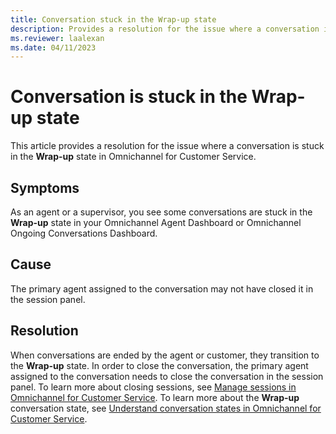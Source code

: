 ```yaml
---
title: Conversation stuck in the Wrap-up state
description: Provides a resolution for the issue where a conversation is stuck in the Wrap-up state in Dynamics 365 Omnichannel for Customer Service.
ms.reviewer: laalexan
ms.date: 04/11/2023
---
```

# Conversation is stuck in the Wrap-up state

This article provides a resolution for the issue where a conversation is stuck in the **Wrap-up** state in Omnichannel for Customer Service.

## Symptoms

As an agent or a supervisor, you see some conversations are stuck in the **Wrap-up** state in your Omnichannel Agent Dashboard or Omnichannel Ongoing Conversations Dashboard.

## Cause

The primary agent assigned to the conversation may not have closed it in the session panel.

## Resolution

When conversations are ended by the agent or customer, they transition to the **Wrap-up** state. In order to close the conversation, the primary agent assigned to the conversation needs to close the conversation in the session panel. To learn more about closing sessions, see [Manage sessions in Omnichannel for Customer Service](/dynamics365/customer-service/oc-manage-sessions). To learn more about the **Wrap-up** conversation state, see [Understand conversation states in Omnichannel for Customer Service](/dynamics365/customer-service/oc-conversation-state#wrap-up).
